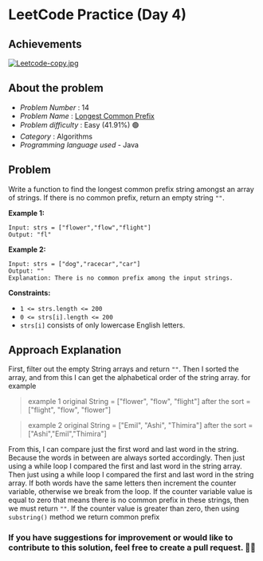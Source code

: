 
# LeetCode Practice  (Day 4)
## Achievements
[![Leetcode-copy.jpg](https://i.postimg.cc/WzrtR30J/Leetcode-copy.jpg)](https://postimg.cc/5Q4fLf7x)

## About the problem
- *Problem Number* : 14
- *Problem Name* :  [Longest Common Prefix](https://leetcode.com/problems/longest-common-prefix/)
- *Problem difficulty* : Easy (41.91%) 🟢
- *Category* : Algorithms
- *Programming language used* - Java

## Problem


Write a function to find the longest common prefix string amongst an array of strings.
If there is no common prefix, return an empty string  `""`.

**Example 1:**

```
Input: strs = ["flower","flow","flight"]
Output: "fl"
```

**Example 2:**

```
Input: strs = ["dog","racecar","car"]
Output: ""
Explanation: There is no common prefix among the input strings.
```

**Constraints:**

-   `1 <= strs.length <= 200`
-   `0 <= strs[i].length <= 200`
-   `strs[i]`  consists of only lowercase English letters.

## Approach Explanation
First, filter out the empty String arrays and return `""`.
Then I sorted the array, and from this I can get the alphabetical order of the string array. for example 

> example 1
original String  = ["flower", "flow", "flight"]
after the sort = ["flight", "flow", "flower"]

> example 2
original String  = ["Emil", "Ashi", "Thimira"]
after the sort = ["Ashi","Emil","Thimira"]

From this, I can compare just the first word and last word in the string. Because the words in between are always sorted accordingly. Then just using a while loop I compared the first and last word in the string array. Then just using a while loop I compared the first and last word in the string array. If both words have the same letters then increment the counter variable, otherwise we break from the loop. If the counter variable value is equal to zero that means there is no common prefix in these strings, then we must return `""`. If the counter value is greater than zero, then using `substring()` method we return common prefix 

### If you have suggestions for improvement or would like to contribute to this solution, feel free to create a pull request. 🙌😇
